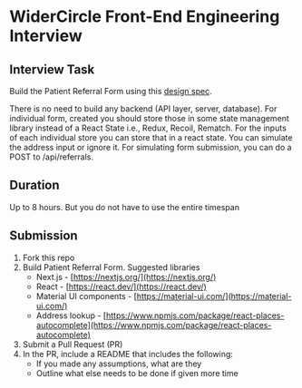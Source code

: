 # WiderCircle Front-End Engineering Interview

## Interview Task

Build the Patient Referral Form using this [design spec](https://www.figma.com/file/XIHFNbIXykq8KosWEIryhoRJ/Patient-Referral-Form-interview?node-id=0%3A1).

There is no need to build any backend (API layer, server, database). For individual form, created you should store those in some state management library instead of a React State i.e., Redux, Recoil, Rematch. For the inputs of each individual store you can store that in a react state. You can simulate the address input or ignore it. For simulating form submission, you can do a POST to /api/referrals. 

## Duration

Up to 8 hours. But you do not have to use the entire timespan

## Submission
1.  Fork this repo
2.  Build Patient Referral Form. Suggested libraries
    -  Next.js - [https://nextjs.org/](https://nextjs.org/)
    -  React - [https://react.dev/](https://react.dev/)
    -  Material UI components - [https://material-ui.com/](https://material-ui.com/)
    -  Address lookup - [https://www.npmjs.com/package/react-places-autocomplete](https://www.npmjs.com/package/react-places-autocomplete)
3.  Submit a Pull Request (PR)
4.  In the PR, include a README that includes the following:
    -  If you made any assumptions, what are they
    - Outline what else needs to be done if given more time
